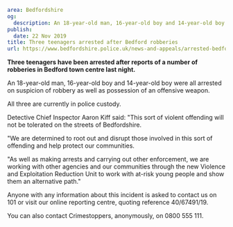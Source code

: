 ```yaml
area: Bedfordshire
og:
  description: An 18-year-old man, 16-year-old boy and 14-year-old boy were all arrested on suspicion of robbery as well as possession of an offensive weapon
publish:
  date: 22 Nov 2019
title: Three teenagers arrested after Bedford robberies
url: https://www.bedfordshire.police.uk/news-and-appeals/arrested-bedford-robberies-nov2019
```

**Three teenagers have been arrested after reports of a number of robberies in Bedford town centre last night.**

An 18-year-old man, 16-year-old boy and 14-year-old boy were all arrested on suspicion of robbery as well as possession of an offensive weapon.

All three are currently in police custody.

Detective Chief Inspector Aaron Kiff said: "This sort of violent offending will not be tolerated on the streets of Bedfordshire.

"We are determined to root out and disrupt those involved in this sort of offending and help protect our communities.

"As well as making arrests and carrying out other enforcement, we are working with other agencies and our communities through the new Violence and Exploitation Reduction Unit to work with at-risk young people and show them an alternative path."

Anyone with any information about this incident is asked to contact us on 101 or visit our online reporting centre, quoting reference 40/67491/19.

You can also contact Crimestoppers, anonymously, on 0800 555 111.
